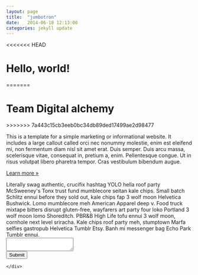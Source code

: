 ```yaml
---
layout: page
title:  "jumbotron"
date:   2014-06-18 12:13:00
categories: jekyll update
---
```


<div class="jumbotron">
<<<<<<< HEAD
        <h1>Hello, world!</h1>
=======
        <h1>Team Digital alchemy</h1>
>>>>>>> 7a443c15cb3eeb0bc34db89ded17499ae2d98477
        <p>This is a template for a simple marketing or informational website. It includes a large callout called orci nec nonummy molestie, enim est eleifend mi, non fermentum diam nisl sit amet erat. Duis semper. Duis arcu massa, scelerisque vitae, consequat in, pretium a, enim. Pellentesque congue. Ut in risus volutpat libero pharetra tempor. Cras vestibulum bibendum augue. </p>
        <p><a href="#" class="btn btn-primary btn-lg" role="button">Learn more »</a></p>
      </div>


<div class="row">
 	<div class="col-md-4">
 		Literally swag authentic, crucifix hashtag YOLO hella roof party McSweeney's Tonx trust fund mumblecore seitan kale chips. Small batch Schlitz ennui before they sold out, kale chips fap 3 wolf moon Helvetica Bushwick. Lomo mumblecore meh American Apparel deep v. Food truck mixtape bitters disrupt gluten-free, wayfarers art party four loko Portland 3 wolf moon lomo Shoreditch. PBR&B High Life tofu ennui 3 wolf moon, cornhole next level sriracha. Kale chips roof party meh, stumptown Marfa selfies gastropub Helvetica Tumblr Etsy. Banh mi messenger bag Echo Park Tumblr ennui.

</div>
       <div class="row">
 	       <div class="col-md-4">
		        <textarea class="form-control" rows="2"></textarea>
 	       </div>
 	  </div>
</div>
    
    
<div class="row">
 	<div class="col-md-4">
 		<input class="btn btn-primary" type="submit" value="Submit">
    
 	</div>

</div>
